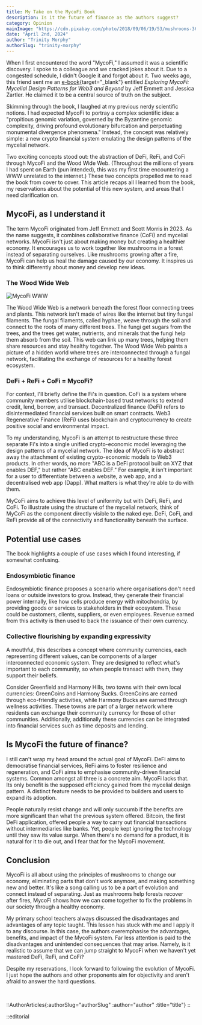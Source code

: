 ```yaml
---
title: My Take on the MycoFi Book
description: Is it the future of finance as the authors suggest?
category: Opinion
mainImage: "https://cdn.pixabay.com/photo/2018/09/06/19/53/mushrooms-3659165_1280.jpg"
date: "April 2nd, 2024"
author: "Trinity Morphy"
authorSlug: "trinity-morphy"
---
```


When I first encountered the word "MycoFi," I assumed it was a scientific discovery. I spoke to a colleague and we cracked jokes about it. Due to a congested schedule, I didn't Google it and forgot about it. Two weeks ago, this friend sent me an [e-book](https://greenpill.network/pdf/mycofi.pdf){target="_blank"} entitled *Exploring MycoFi: Mycelial Design Patterns for Web3 and Beyond* by Jeff Emmett and Jessica Zartler. He claimed it to be a central source of truth on the subject.

Skimming through the book, I laughed at my previous nerdy scientific notions. I had expected MycoFi to portray a complex scientific idea: a "propitious genomic variation, governed by the Byzantine genomic complexity, driving profound evolutionary bifurcation and perpetuating monumental divergence phenomena." Instead, the concept was relatively simple: a new crypto financial system emulating the design patterns of the mycelial network.

Two exciting concepts stood out: the abstraction of DeFi, ReFi, and CoFi through MycoFi and the Wood Wide Web. (Throughout the millions of years I had spent on Earth (pun intended), this was my first time encountering a WWW unrelated to the internet.) These two concepts propelled me to read the book from cover to cover. This article recaps all I learned from the book, my reservations about the potential of this new system, and areas that I need clarification on.

## MycoFi, as I understand it

The term MycoFi originated from Jeff Emmett and Scott Morris in 2023. As the name suggests, it combines collaborative finance (CoFi) and mycelial networks. MycoFi isn't just about making money but creating a healthier economy. It encourages us to work together like mushrooms in a forest instead of separating ourselves. Like mushrooms growing after a fire, MycoFi can help us heal the damage caused by our economy. It inspires us to think differently about money and develop new ideas.

### The Wood Wide Web

![MycoFi WWW](/images/mycofi-www.webp)

The Wood Wide Web is a network beneath the forest floor connecting trees and plants. This network isn't made of wires like the internet but tiny fungal filaments. The fungal filaments, called hyphae, weave through the soil and connect to the roots of many different trees. The fungi get sugars from the trees, and the trees get water, nutrients, and minerals that the fungi help them absorb from the soil. This web can link up many trees, helping them share resources and stay healthy together. The Wood Wide Web paints a picture of a hidden world where trees are interconnected through a fungal network, facilitating the exchange of resources for a healthy forest ecosystem.

### DeFi + ReFi + CoFi = MycoFi?

For context, I'll briefly define the Fi's in question. CoFi is a system where community members utilise blockchain-based trust networks to extend credit, lend, borrow, and transact. Decentralized finance (DeFi) refers to disintermediated financial services built on smart contracts. Web3 Regenerative Finance (ReFi) uses blockchain and cryptocurrency to create positive social and environmental impact.

To my understanding, MycoFi is an attempt to restructure these three separate Fi's into a single unified crypto-economic model leveraging the design patterns of a mycelial network. The idea of MycoFi is to abstract away the attachment of existing crypto-economic models to Web3 products. In other words, no more "ABC is a DeFi protocol built on XYZ that enables DEF," but rather "ABC enables DEF." For example, it isn't important for a user to differentiate between a website, a web app, and a decentralised web app (Dapp). What matters is what they're able to do with them.

MyCoFi aims to achieve this level of uniformity but with DeFi, ReFi, and CoFi. To illustrate using the structure of the mycelial network, think of MyCoFi as the component directly visible to the naked eye. DeFi, CoFi, and ReFi provide all of the connectivity and functionality beneath the surface.

## Potential use cases

The book highlights a couple of use cases which I found interesting, if somewhat confusing.

### Endosymbiotic finance

Endosymbiotic finance proposes a scenario where organisations don't need loans or outside investors to grow. Instead, they generate their financial power internally, like how cells produce energy with mitochondria, by providing goods or services to stakeholders in their ecosystem. These could be customers, clients, suppliers, or even employees. Revenue earned from this activity  is then used to back the issuance of their own currency.

### Collective flourishing by expanding expressivity

A mouthful, this describes a concept where community currencies, each representing different values, can be components of a larger interconnected economic system. They are designed to reflect what's important to each community, so when people transact with them, they support their beliefs.

Consider Greenfield and Harmony Hills, two towns with their own local currencies: GreenCoins and Harmony Bucks. GreenCoins are earned through eco-friendly activities, while Harmony Bucks are earned through wellness activities. These towns are part of a larger network where residents can exchange their community currency for those of other communities. Additionally, additionally these currencies can be integrated into financial services such as time deposits and lending.

## Is MycoFi the future of finance?

I still can't wrap my head around the actual goal of MycoFi. DeFi aims to democratise financial services, ReFi aims to foster resilience and regeneration, and CoFi aims to emphasise community-driven financial systems. Common amongst all three is a concrete aim. MycoFi lacks that. Its only benefit is the supposed efficiency gained from the mycelial design pattern. A distinct feature needs to be provided to builders and users to expand its adoption.

People naturally resist change and will only succumb if the benefits are more significant than what the previous system offered. Bitcoin, the first DeFi application, offered people a way to carry out financial transactions without intermediaries like banks. Yet, people kept ignoring the technology until they saw its value surge. When there's no demand for a product, it is natural for it to die out, and I fear that for the MycoFi movement.

## Conclusion

MycoFi is all about using the principles of mushrooms to change our economy, eliminating parts that don't work anymore, and making something new and better. It's like a song calling us to be a part of evolution and connect instead of separating. Just as mushrooms help forests recover after fires, MycoFi shows how we can come together to fix the problems in our society through a healthy economy.

My primary school teachers always discussed the disadvantages and advantages of any topic taught. This lesson has stuck with me and I apply it to any discourse. In this case, the authors overemphasise the advantages, benefits, and impact of the MycoFi system. Far less attention is paid to the disadvantages and unintended consequences that may arise. Namely, is it realistic to assume that we can jump straight to MycoFi when we haven't yet mastered DeFi, ReFi, and CoFi?

Despite my reservations, I look forward to following the evolution of MycoFi. I just hope the authors and other proponents aim for objectivity and aren't afraid to answer the hard questions.

<br>

::AuthorArticles{:authorSlug="authorSlug" :author="author" :title="title"}
::

::editorial
